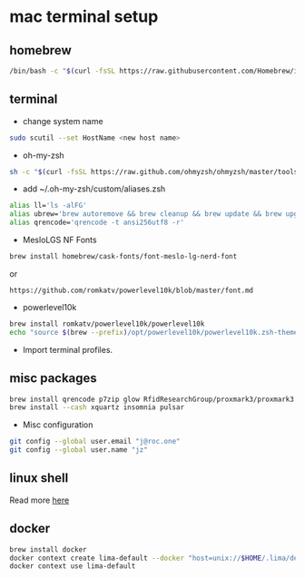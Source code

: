 # mac terminal setup

## homebrew
```bash
/bin/bash -c "$(curl -fsSL https://raw.githubusercontent.com/Homebrew/install/HEAD/install.sh)"
```
## terminal
* change system name
```bash
sudo scutil --set HostName <new host name> 
```
* oh-my-zsh
```bash
sh -c "$(curl -fsSL https://raw.github.com/ohmyzsh/ohmyzsh/master/tools/install.sh)"
```
* add ~/.oh-my-zsh/custom/aliases.zsh
```bash
alias ll='ls -alFG'
alias ubrew='brew autoremove && brew cleanup && brew update && brew upgrade && brew cleanup && brew autoremove && brew cleanup && brew doctor && omz update && (cd ~/.oh-my-zsh/custom/themes/powerlevel10k ; git pull)'
alias qrencode='qrencode -t ansi256utf8 -r'
```
* MesloLGS NF Fonts
```bash
brew install homebrew/cask-fonts/font-meslo-lg-nerd-font
```
or
```
https://github.com/romkatv/powerlevel10k/blob/master/font.md
```
 * powerlevel10k
```bash
brew install romkatv/powerlevel10k/powerlevel10k
echo "source $(brew --prefix)/opt/powerlevel10k/powerlevel10k.zsh-theme" >>~/.zshrc
```
* Import terminal profiles.

## misc packages
```bash
brew install qrencode p7zip glow RfidResearchGroup/proxmark3/proxmark3 ffmpeg xeyes
brew install --cash xquartz insomnia pulsar
```
* Misc configuration
```bash
git config --global user.email "j@roc.one"
git config --global user.name "jz"
```
## linux shell
Read more [here](./README.md)
## docker
```bash
brew install docker
docker context create lima-default --docker "host=unix://$HOME/.lima/default/sock/docker.sock"
docker context use lima-default
```
